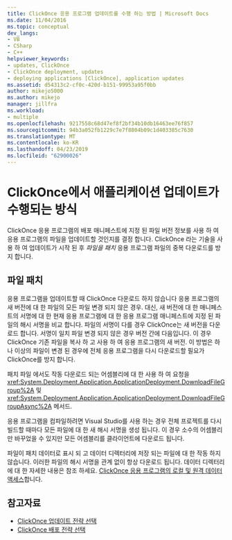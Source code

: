 ```yaml
---
title: ClickOnce 응용 프로그램 업데이트를 수행 하는 방법 | Microsoft Docs
ms.date: 11/04/2016
ms.topic: conceptual
dev_langs:
- VB
- CSharp
- C++
helpviewer_keywords:
- updates, ClickOnce
- ClickOnce deployment, updates
- deploying applications [ClickOnce], application updates
ms.assetid: d54313c2-cf0c-420d-b151-99953a95f0bb
author: mikejo5000
ms.author: mikejo
manager: jillfra
ms.workload:
- multiple
ms.openlocfilehash: 9217558c68d47ef8f2bf34b10db16463ee76f857
ms.sourcegitcommit: 94b3a052fb1229c7e7f8804b09c1d403385c7630
ms.translationtype: MT
ms.contentlocale: ko-KR
ms.lasthandoff: 04/23/2019
ms.locfileid: "62900026"
---
```

# <a name="how-clickonce-performs-application-updates"></a>ClickOnce에서 애플리케이션 업데이트가 수행되는 방식
ClickOnce 응용 프로그램의 배포 매니페스트에 지정 된 파일 버전 정보를 사용 하 여 응용 프로그램의 파일을 업데이트할 것인지를 결정 합니다. ClickOnce 라는 기술을 사용 하 여 업데이트가 시작 된 후 *파일을 패치* 응용 프로그램 파일의 중복 다운로드를 방지 합니다.

## <a name="file-patching"></a>파일 패치
 응용 프로그램을 업데이트할 때 ClickOnce 다운로드 하지 않습니다 응용 프로그램의 새 버전에 대 한 파일의 모든 파일 변경 되지 않은 경우. 대신, 새 버전에 대 한 매니페스트의 서명에 대 한 현재 응용 프로그램에 대 한 응용 프로그램 매니페스트에 지정 된 파일의 해시 서명을 비교 합니다. 파일의 서명이 다를 경우 ClickOnce는 새 버전을 다운로드 합니다. 서명이 일치 파일 변경 되지 않은 경우 버전 간에 다음입니다. 이 경우 ClickOnce 기존 파일을 복사 하 고 사용 하 여 응용 프로그램의 새 버전. 이 방법은 하나 이상의 파일이 변경 된 경우에 전체 응용 프로그램을 다시 다운로드할 필요가 ClickOnce를 방지 합니다.

 패치 파일 에서도 작동 다운로드 되는 어셈블리에 대 한 사용 하 여 요청을 <xref:System.Deployment.Application.ApplicationDeployment.DownloadFileGroup%2A> 및 <xref:System.Deployment.Application.ApplicationDeployment.DownloadFileGroupAsync%2A> 메서드.

 응용 프로그램을 컴파일하려면 Visual Studio를 사용 하는 경우 전체 프로젝트를 다시 빌드할 때마다 모든 파일에 대 한 새 해시 서명을 생성 됩니다. 이 경우 소수의 어셈블리만 바꾸었을 수 있지만 모든 어셈블리를 클라이언트에 다운로드 됩니다.

 파일이 패치 데이터로 표시 되 고 데이터 디렉터리에 저장 되는 파일에 대 한 작동 하지 않습니다. 이러한 파일의 해시 서명을 관계 없이 항상 다운로드 됩니다. 데이터 디렉터리에 대 한 자세한 내용은 참조 하세요. [ClickOnce 응용 프로그램의 로컬 및 원격 데이터 액세스](../deployment/accessing-local-and-remote-data-in-clickonce-applications.md)합니다.

## <a name="see-also"></a>참고자료
- [ClickOnce 업데이트 전략 선택](../deployment/choosing-a-clickonce-update-strategy.md)
- [ClickOnce 배포 전략 선택](../deployment/choosing-a-clickonce-deployment-strategy.md)
